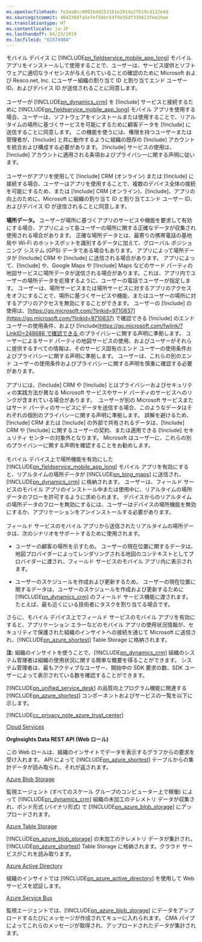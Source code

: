 ```yaml
---
ms.openlocfilehash: fe2aa8cc0002bdd2531b1e2014a2fb19cd122e4d
ms.sourcegitcommit: 4042388fa5e7ef50bc59f9e35df330613fea29ae
ms.translationtype: HT
ms.contentlocale: ja-JP
ms.lasthandoff: 04/23/2019
ms.locfileid: "61574984"
---
```

モバイル デバイス に [!INCLUDE[pn_fieldservice_mobile_app_long](pn-fieldservice-mobile-app-long.md)] モバイル アプリをインストールして使用することで、ユーザーは、サービス提供とソフトウェアに適切なライセンスが与えられていることの確認のために Microsoft および Resco.net, Inc. にユーザー組織の割り当て ID と割り当てエンド ユーザー ID、およびデバイス ID が送信されることに同意します。  
&nbsp;<br />
ユーザーが [!INCLUDE[pn_dynamics_crm](pn-dynamics-crm.md)] を [!include[](../includes/tn-glympse.md)] サービスと接続するために [!INCLUDE[pn_fieldservice_mobile_app_long](pn-fieldservice-mobile-app-long.md)] モバイル アプリを使用する場合、ユーザーは、ソフトウェアをインストールまたは使用することで、リアルタイムの場所に基づくサービスを可能にするために顧客データを [!include[](../includes/tn-glympse.md)] に送信することに同意します。 この機能を使うには、権限を持つユーザーまたは管理者が、[!include[](../includes/pn-dynamics-crm.md)] と共に動作するように組織の既存の [!include[](../includes/tn-glympse.md)] アカウントを統合および構成する必要があります。 [!include[](../includes/tn-glympse.md)] サービスの使用は、[!include[](../includes/tn-glympse.md)] アカウントに適用される条項およびプライバシーに関する声明に従います。  
&nbsp;<br />
ユーザーがアプリを使用して [!include[](../includes/pn-microsoft-dynamics.md)] CRM (オンライン) または [!include[](../includes/pn-crm-online.md)] に接続する場合、ユーザーはアプリを使用することで、複数のデバイス全体の接続を可能にするため、または [!include[](../includes/pn-microsoft-dynamics.md)] CRM (オンライン)、[!include[](../includes/pn-crm-online.md)]、アプリの向上のために、Microsoft に組織の割り当て ID と割り当てエンド ユーザー ID、およびデバイス ID が送信されることに同意します。  
&nbsp;<br />
**場所データ。** ユーザーが場所に基づくアプリのサービスや機能を要求して有効にする場合、アプリによって各ユーザーの場所に関する正確なデータが収集され使用される場合があります。 正確な場所データとは、最寄りの携帯電話の基地局や Wi-Fi のホットスポットを識別するデータに加えて、グローバル ポジショニング システム (GPS) データである場合もあります。 アプリによって場所データが [!include[](../includes/pn-microsoft-dynamics.md)] CRM や [!include[](../includes/pn-dynamics-crm.md)] に送信される場合があります。 アプリによって、[!include[](../includes/pn-bing-maps.md)] や、Google Maps や [!include[](../includes/tn-apple.md)] Maps などのサード パーティの地図サービスに場所データが送信される場合があります。これは、アプリ内でユーザーの場所データを処理するように、ユーザーの電話でユーザーが指定します。 ユーザーは、場所サービスまたは場所サービスに対するアプリのアクセスをオフにすることで、場所に基づくサービスや機能、またはユーザーの場所に対するアプリのアクセスを無効にすることができます。 ユーザーの [!include[](../includes/pn-bing-maps.md)] の使用は、[https://go.microsoft.com/?linkid=9710837](https://go.microsoft.com/?linkid=9710837) で確認できる [!include[](../includes/pn-bing-maps.md)] のエンド ユーザーの使用条件、および [!include[](../includes/pn-bing-maps.md)][https://go.microsoft.com/fwlink/?LinkID=248686 で確認できる ](https://go.microsoft.com/fwlink/?LinkID=248686) のプライバシーに関する声明に準拠します。 ユーザーによるサード パーティの地図サービスの使用、およびユーザーがそれらに提供するすべての情報は、そのサービス固有のエンド ユーザーの使用条件およびプライバシーに関する声明に準拠します。 ユーザーは、これらの別のエンド ユーザーの使用条件およびプライバシーに関する声明を慎重に確認する必要があります。  
&nbsp;<br />
アプリには、[!include[](../includes/pn-microsoft-dynamics.md)] CRM や [!include[](../includes/pn-dynamics-crm.md)] とはプライバシーおよびセキュリティの実践方法が異なる Microsoft サービスやサード パーティのサービスへのリンクが含まれている場合があります。  ユーザーが別の Microsoft サービスまたはサード パーティのサービスにデータを送信する場合、このようなデータはそれぞれの個別のプライバシーに関する声明に準拠します。 誤解を避けるため、[!include[](../includes/pn-microsoft-dynamics.md)] CRM または [!include[](../includes/pn-dynamics-crm.md)] の外部で共有されるデータは、[!include[](../includes/pn-microsoft-dynamics.md)] CRM や [!include[](../includes/pn-dynamics-crm.md)] に関するユーザーの契約、または適用できる [!include[](../includes/pn-microsoft-dynamics.md)] セキュリティ センターの対象外となります。 Microsoft はユーザーに、これらの別のプライバシーに関する声明を確認することをお勧めします。  
&nbsp;<br />
モバイル デバイス上で場所機能を有効にした [!INCLUDE[pn_fieldservice_mobile_app_long](pn-fieldservice-mobile-app-long.md)] モバイル アプリを有効にすると、リアルタイムの場所データが [!INCLUDE[pn_bing_maps](pn-bing-maps.md)] に送信され、[!INCLUDE[pn_dynamics_crm](pn-dynamics-crm.md)] に格納されます。 ユーザーは、フィールド サービスのモバイル アプリのインストール中または使用中に、リアルタイムの場所データのフローを許可するように求められます。 デバイスからのリアルタイムの場所データのフローを無効にするには、ユーザーはデバイスの場所機能を無効にするか、アプリケーションをアンインストールする必要があります。  
&nbsp;<br />
フィールド サービスのモバイル アプリから送信されたリアルタイムの場所データは、次のシナリオをサポートするために使用されます。  

 -  ユーザーの顧客の場所を示すため。 ユーザーの現在位置に関するデータは、地図プロバイダーによってレンダリングされる地図のコンテキストとしてプロバイダーに渡され、フィールド サービスのモバイル アプリ内に表示されます。  

 -  ユーザーのスケジュールを作成および更新するため。 ユーザーの現在位置に関するデータは、ユーザーのスケジュールを作成および更新するために [!INCLUDE[pn_dynamics_crm](pn-dynamics-crm.md)] のフィールド サービス機能に渡されます。 たとえば、最も近くにいる技術者にタスクを割り当てる場合です。  
  
さらに、モバイル デバイス上でフィールド サービスのモバイル アプリを有効にすると、アプリケーション エラーなどのモバイル アプリの使用状況情報が、セキュリティで保護された組織のインサイトへの接続を通じて Microsoft に送信され、[!INCLUDE[pn_azure_shortest](pn-azure-shortest.md)] Table Storage に格納されます。  
  
**注:** 組織のインサイトを使うことで、[!INCLUDE[pn_dynamics_crm](pn-dynamics-crm.md)] 組織のシステム管理者は組織の使用状況に関する簡単な概要を得ることができます。 システム管理者は、最もアクティブなユーザー、開始中の SDK 要求の数、SDK ユーザーによって表示されている数を確認することができます。  
  
[!INCLUDE[pn_unified_service_desk](pn-unified-service-desk.md)] の品質向上プログラム機能に関連する [!INCLUDE[pn_azure_shortest](pn-azure-shortest.md)] コンポーネントおよびサービスの一覧を以下に示します。  
  
[!INCLUDE[cc_privacy_note_azure_trust_center](cc-privacy-note-azure-trust-center.md)]  
  
[Cloud Services](https://azure.microsoft.com/services/cloud-services/)  
  
**OrgInsights Data REST API (Web ロール)**  
  
この Web ロールは、組織のインサイトでデータを表示するグラフからの要求を受け入れます。 API によって [!INCLUDE[pn_azure_shortest](pn-azure-shortest.md)] テーブルからの集計データが読み取られ、それが返されます。  
  
[Azure Blob Storage](https://azure.microsoft.com/services/storage/blobs/)  
  
監視エージェント (すべてのスケール グループのコンピューター上で稼働) によって [!INCLUDE[pn_dynamics_crm](pn-dynamics-crm.md)] 組織の未加工のテレメトリ データが収集され、ボンド形式 (バイナリ形式) で [!INCLUDE[pn_azure_blob_storage](pn-azure-blob-storage.md)] にアップロードされます。  
  
[Azure Table Storage](https://azure.microsoft.com/services/storage/tables/)  
  
[!INCLUDE[pn_azure_blob_storage](pn-azure-blob-storage.md)] の未加工のテレメトリ データが集計され、[!INCLUDE[pn_azure_shortest](pn-azure-shortest.md)] Table Storage に格納されます。クラウド サービスがこれを読み取ります。  
  
[Azure Active Directory](https://azure.microsoft.com/services/active-directory/)  
  
組織のインサイトでは [!INCLUDE[pn_azure_active_directory](pn-azure-active-directory.md)] を使用して Web サービスを認証します。  
  
[Azure Service Bus](https://azure.microsoft.com/services/service-bus/)  
  
監視エージェントでは、[!INCLUDE[pn_azure_blob_storage](pn-azure-blob-storage.md)] にデータをアップロードするたびにメッセージが作成されてキューに入れられます。 CMA パイプによってこれらのメッセージが取得され、アップロードされたデータが集計されます。